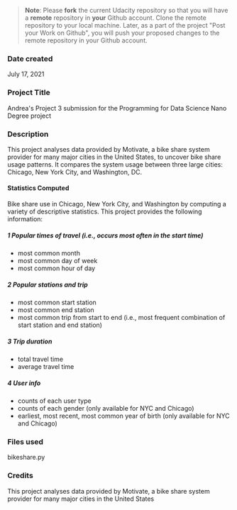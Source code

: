>**Note**: Please **fork** the current Udacity repository so that you will have a **remote** repository in **your** Github account. Clone the remote repository to your local machine. Later, as a part of the project "Post your Work on Github", you will push your proposed changes to the remote repository in your Github account.

### Date created
July 17, 2021

### Project Title
Andrea's Project 3 submission for the Programming for Data Science Nano Degree project

### Description
This project analyses data provided by Motivate, a bike share system provider for many major cities in the United States, to uncover bike share usage patterns. It compares the system usage between three large cities: Chicago, New York City, and Washington, DC.

#### Statistics Computed
Bike share use in Chicago, New York City, and Washington by computing a variety of descriptive statistics. This project provides the following information:

##### 1 Popular times of travel (i.e., occurs most often in the start time)

* most common month
* most common day of week
* most common hour of day

##### 2 Popular stations and trip

* most common start station
* most common end station
* most common trip from start to end (i.e., most frequent combination of start station and end station)

##### 3 Trip duration

* total travel time
* average travel time

##### 4 User info

* counts of each user type
* counts of each gender (only available for NYC and Chicago)
* earliest, most recent, most common year of birth (only available for NYC and Chicago)


### Files used
bikeshare.py

### Credits
This project analyses data provided by Motivate, a bike share system provider for many major cities in the United States
